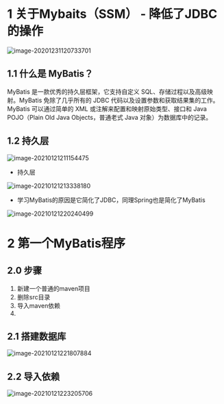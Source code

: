 # 1 关于Mybaits（SSM） - 降低了JDBC的操作

![image-20201231120733701](https://i.loli.net/2020/12/31/XST1MkIa2ChlZ37.png)

## 1.1 什么是 MyBatis？

MyBatis 是一款优秀的持久层框架，它支持自定义 SQL、存储过程以及高级映射。MyBatis 免除了几乎所有的 JDBC 代码以及设置参数和获取结果集的工作。MyBatis 可以通过简单的 XML 或注解来配置和映射原始类型、接口和 Java POJO（Plain Old Java Objects，普通老式 Java 对象）为数据库中的记录。

## 1.2 持久层

![image-20210121211154475](https://i.loli.net/2021/01/21/wZcUdphfJBTCWX4.png)

- 持久层

![image-20210121213338180](/Users/chendi/Library/Application%20Support/typora-user-images/image-20210121213338180.png)

- 学习MyBatis的原因是它简化了JDBC，同理Spring也是简化了MyBatis

![image-20210121220240499](https://i.loli.net/2021/01/21/zvhjTxuLc3nK8So.png)

# 2 第一个MyBatis程序

## 2.0 步骤

1. 新建一个普通的maven项目
2. 删除src目录
3. 导入maven依赖
4. 

## 2.1 搭建数据库

![image-20210121221807884](https://i.loli.net/2021/01/21/Da81gsJQqjwP7CR.png)

## 2.2 导入依赖

![image-20210121223205706](https://i.loli.net/2021/01/21/Du6w7YkP9J5dgLo.png)